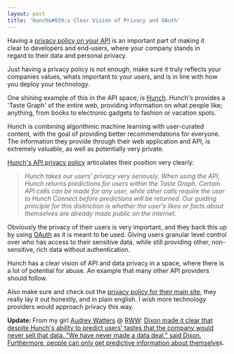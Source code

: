 ```yaml
---
layout: post
title: 'Hunch&#039;s Clear Vision of Privacy and OAuth'
---
```

<img style="padding: 15px;" src="http://kinlane-productions.s3.amazonaws.com/api-evangelist/hunch/hunch-logo.png" alt="" align="right" />Having a <a title="privacy policy on your API" href="http://www.apievangelist.com/ecosystem-building-blocks-detail.php?Building_Block_ID=165">privacy policy on your API</a> is an important part of making it clear to developers and end-users, where your company stands in regard to their data and personal privacy.<p></p>
Just having a privacy policy is not enough, make sure it truly reflects your companies values, whats important to your users, and is in line with how you deploy your technology.<p></p>
One shining example of this in the API space, is <a title="Hunch" href="http://hunch.com/">Hunch</a>.  Hunch's provides a  'Taste Graph' of the entire web, providing information on what people like;  anything, from books to electronic gadgets to fashion or vacation spots.<p></p>
Hunch is combining algorithmic machine learning with user-curated content, with the goal of providing better recommendations for everyone.  The information they provide through their web application and API, is extremely valuable, as well as potentially very private.<p></p>
<a title="Hunch's API Privacy Policy" href="http://hunch.com/developers/v1/docs/privacy/">Hunch's API privacy policy</a> articulates their position very clearly:
<blockquote><em>Hunch takes our users' privacy very seriously. When using the API, Hunch returns predictions for users within the Taste Graph. Certain API calls can be made for any user, while other calls require the user to Hunch Connect before predictions will be returned. Our guiding principle for this distinction is whether the user's likes or facts about themselves are already made public on the internet.</em></blockquote>
Obviously the privacy of their users is very important, and they back this up by using <a title="OAuth" href="http://www.apievangelist.com/ecosystem-building-blocks-detail.php?Building_Block_ID=184">OAuth</a> as it is meant to be used.  Giving users granular level control over who has access to their sensitive data,  while still providing other, non-sensitive, rich data without authentication.<p></p>
Hunch has a clear vision of API and data privacy in a space, where there is a lot of potential for abuse.  An example that many other API providers should follow.<p></p>
Also make sure and check out the <a title="privacy policy on their main site" href="http://hunch.com/info/privacy-policy/">privacy policy for their main site</a>, they really lay it out honestly, and in plain english. I wish more technology providers would approach privacy this way.<p></p>
<strong>Update: </strong> From my girl <a title="Audrey Watters" href="http://www.hackeducation.com">Audrey Watters</a> @ <a title="RWW" href="http://www.readwriteweb.com">RWW</a>: <a href="http://www.readwriteweb.com/archives/chris_dixon_hunch_taste_graphs_the_link_between_le.php">Dixon made it clear that despite Hunch's ability to predict users' tastes that the company would never sell that data. "We have never made a data deal," said Dixon. Furthermore, people can only get predictive information about themselve</a>s.